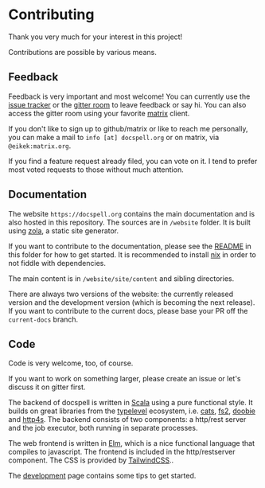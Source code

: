 # Contributing

Thank you very much for your interest in this project!

Contributions are possible by various means.


## Feedback

Feedback is very important and most welcome! You can currently use the
[issue tracker](https://github.com/eikek/docspell/issues/new) or the
[gitter room](https://gitter.im/eikek/docspell) to leave feedback or
say hi. You can also access the gitter room using your favorite
[matrix](https://matrix.org/) client.

If you don't like to sign up to github/matrix or like to reach me
personally, you can make a mail to `info [at] docspell.org` or on
matrix, via `@eikek:matrix.org`.

If you find a feature request already filed, you can vote on it. I
tend to prefer most voted requests to those without much attention.


## Documentation

The website `https://docspell.org` contains the main documentation and
is also hosted in this repository. The sources are in `/website`
folder. It is built using [zola](https://github.com/getzola/zola), a
static site generator.

If you want to contribute to the documentation, please see the
[README](https://github.com/eikek/docspell/blob/master/website/README.md)
in this folder for how to get started. It is recommended to install
[nix](https://nixos.org/guides/install-nix.html) in order to not
fiddle with dependencies.

The main content is in `/website/site/content` and sibling directories.

There are always two versions of the website: the currently released
version and the development version (which is becoming the next
release). If you want to contribute to the current docs, please base
your PR off the `current-docs` branch.


## Code

Code is very welcome, too, of course.

If you want to work on something larger, please create an issue or
let's discuss it on gitter first.

The backend of docspell is written in [Scala](https://scala-lang.org)
using a pure functional style. It builds on great libraries from the
[typelevel](https://typelevel.org) ecosystem, i.e.
[cats](https://typelevel.org/cats), [fs2](https://fs2.io),
[doobie](https://tpolecat.github.io/doobie/) and
[http4s](https://http4s.org/). The backend consists of two components:
a http/rest server and the job executor, both running in separate
processes.

The web frontend is written in [Elm](https://elm-lang.org), which is a
nice functional language that compiles to javascript. The frontend is
included in the http/restserver component. The CSS is provided by
[TailwindCSS](https://tailwindcss.com/)..

The [development](https://docspell.org/docs/dev/building/) page
contains some tips to get started.
